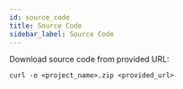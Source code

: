 ```yaml
---
id: source_code
title: Source Code
sidebar_label: Source Code
---
```


Download source code from provided URL:

```{.sh}
curl -o <project_name>.zip <provided_url>
```
